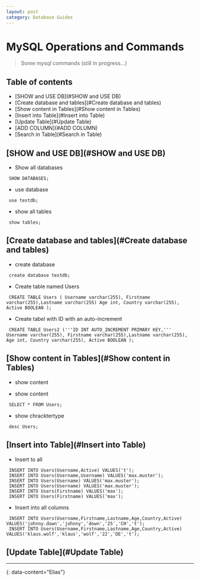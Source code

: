 ```yaml
---
layout: post
category: Database Guides
---
```


# MySQL Operations and Commands

> Some mysql commands (still in progress...)


## Table of contents
- [SHOW and USE DB](#SHOW and USE DB)
- [Create database and tables](#Create database and tables)
- [Show content in Tables](#Show content in Tables)
- [Insert into Table](#Insert into Table)
- [Update Table](#Update Table)
- [ADD COLUMN](#ADD COLUMN)
- [Search in Table](#Search in Table)

## [SHOW and USE DB](#SHOW and USE DB)
- Show all databases
```
 SHOW DATABASES;
```
- use database
```
 use testdb;
```
- show all tables
```
 show tables;
```
## [Create database and tables](#Create database and tables)
- create database
```
 create database testdb;
```
- Create table named Users
``` 
 CREATE TABLE Users ( Username varchar(255), Firstname varchar(255),Lastname varchar(255) Age int, Country varchar(255), Active BOOLEAN );
```
- Create tabel with ID with an auto-increment
```
 CREATE TABLE Users2 ('''ID INT AUTO_INCREMENT PRIMARY KEY,''' Username varchar(255), Firstname varchar(255),Lastname varchar(255), Age int, Country varchar(255), Active BOOLEAN );
```
## [Show content in Tables](#Show content in Tables)
- show content

- show content

```
 SELECT * FROM Users;
```
- show chracktertype
```
 desc Users;
```

## [Insert into Table](#Insert into Table)
- Insert to all
```
 INSERT INTO Users(Username,Active) VALUES('t');
 INSERT INTO Users(Username,Username) VALUES('max.muster');
 INSERT INTO Users(Username) VALUES('max.muster');
 INSERT INTO Users(Username) VALUES('max.muster');
 INSERT INTO Users(Firstname) VALUES('max');
 INSERT INTO Users(Firstname) VALUES('max');
```
- Insert into all columns
```
 INSERT INTO Users(Username,Firstname,Lastname,Age,Country,Active) VALUES('johnny.down','johnny','down','25','CH','t');
 INSERT INTO Users(Username,Firstname,Lastname,Age,Country,Active) VALUES('klaus.wolf','klaus','wolf','22','DE','t');
```
## [Update Table](#Update Table)

---
{: data-content="Elias"}
